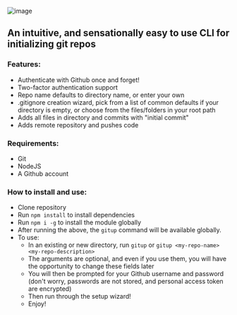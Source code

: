 ![image](https://user-images.githubusercontent.com/18563015/30778277-90c8b356-a09f-11e7-970f-2127e2a78eb6.png)

## An intuitive, and sensationally easy to use CLI for initializing git repos

### Features:
- Authenticate with Github once and forget!
- Two-factor authentication support
- Repo name defaults to directory name, or enter your own
- .gitignore creation wizard, pick from a list of common defaults if your directory is empty, or choose from the files/folders in your root path
- Adds all files in directory and commits with "initial commit"
- Adds remote repository and pushes code

### Requirements:
- Git
- NodeJS
- A Github account

### How to install and use:
- Clone repository
- Run `npm install` to install dependencies
- Run `npm i -g` to install the module globally
- After running the above, the `gitup` command will be available globally.
- To use:
  - In an existing or new directory, run `gitup` or `gitup <my-repo-name> <my-repo-description>`
  - The arguments are optional, and even if you use them, you will have the opportunity to change these fields later
  - You will then be prompted for your Github username and password (don't worry, passwords are not stored, and personal access token are encrypted)
  - Then run through the setup wizard!
  - Enjoy!
